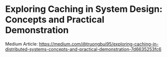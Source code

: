 # Exploring Caching in System Design: Concepts and Practical Demonstration

Medium Article: https://medium.com/@truongbui95/exploring-caching-in-distributed-systems-concepts-and-practical-demonstration-7d6635253fc6
